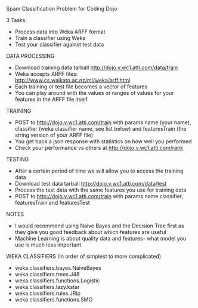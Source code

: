 Spam Classification Problem for Coding Dojo

3 Tasks:
* Process data into Weka ARFF format
* Train a classifier using Weka
* Test your classifier against test data

DATA PROCESSING
* Download training data tarball http://dojo.v.wc1.atti.com/data/train
* Weka accepts ARFF files: http://www.cs.waikato.ac.nz/ml/weka/arff.html
* Each training or test file becomes a vector of features
* You can play around with the values or ranges of values for your features in the ARFF file itself

TRAINING
* POST to http://dojo.v.wc1.atti.com/train with params name (your name), classifier (weka classifier name, see list below) and featuresTrain (the string version of your ARFF file)
* You get back a json response with statistics on how well you performed
* Check your performance vs others at http://dojo.v.wc1.atti.com/rank

TESTING
* After a certain period of time we will allow you to access the training data
* Download test data tarball http://dojo.v.wc1.atti.com/data/test
* Process the test data with the same features you use for training data
* POST to http://dojo.v.wc1.atti.com/train with params name classifier, featuresTrain and featuresTest

NOTES
* I would recommend using Naive Bayes and the Decision Tree first as they give you good feedback about which features are useful
* Machine Learning is about quality data and features- what model you use is much less important

WEKA CLASSIFIERS (In order of simplest to more complicated)
* weka.classifiers.bayes.NaiveBayes
* weka.classifiers.trees.J48
* weka.classifiers.functions.Logistic
* weka.classifiers.lazy.kstar
* weka.classifiers.rules.JRip
* weka.classifiers.functions.SMO